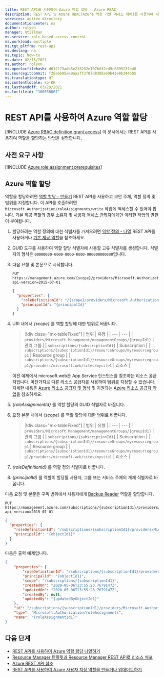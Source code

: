 ```yaml
---
title: REST API를 사용하여 Azure 역할 할당 - Azure RBAC
description: REST API 및 Azure RBAC(Azure 역할 기반 액세스 제어)를 사용하여 사용자, 그룹, 서비스 주체 또는 관리 ID에 Azure 리소스 액세스 권한 부여 방법 알아보기.
services: active-directory
documentationcenter: na
author: rolyon
manager: mtillman
ms.service: role-based-access-control
ms.workload: multiple
ms.tgt_pltfrm: rest-api
ms.devlang: na
ms.topic: how-to
ms.date: 02/15/2021
ms.author: rolyon
ms.openlocfilehash: d012173adb5e238282e107b832ed9c6895237e48
ms.sourcegitcommit: f28ebb95ae9aaaff3f87d8388a09b41e0b3445b5
ms.translationtype: HT
ms.contentlocale: ko-KR
ms.lasthandoff: 03/29/2021
ms.locfileid: "100556067"
---
```

# <a name="assign-azure-roles-using-the-rest-api"></a>REST API를 사용하여 Azure 역할 할당

[!INCLUDE [Azure RBAC definition grant access](../../includes/role-based-access-control/definition-grant.md)] 이 문서에서는 REST API를 사용하여 역할을 할당하는 방법을 설명합니다.

## <a name="prerequisites"></a>사전 요구 사항

[!INCLUDE [Azure role assignment prerequisites](../../includes/role-based-access-control/prerequisites-role-assignments.md)]

## <a name="assign-an-azure-role"></a>Azure 역할 할당

역할을 할당하려면 [역할 할당 - 만들기](/rest/api/authorization/roleassignments/create) REST API를 사용하고 보안 주체, 역할 정의 및 범위를 지정합니다. 이 API를 호출하려면 `Microsoft.Authorization/roleAssignments/write` 작업에 액세스할 수 있어야 합니다. 기본 제공 역할의 경우 [소유자](built-in-roles.md#owner) 및 [사용자 액세스 관리자](built-in-roles.md#user-access-administrator)에게만 이러한 작업의 권한이 부여됩니다.

1. 할당하려는 역할 정의에 대한 식별자를 가져오려면 [역할 정의 - 나열](/rest/api/authorization/roledefinitions/list) REST API를 사용하거나 [기본 제공 역할](built-in-roles.md)을 참조하세요.

1. GUID 도구를 사용하여 역할 할당 식별자에 사용할 고유 식별자를 생성합니다. 식별자의 형식은 `00000000-0000-0000-0000-000000000000`입니다.

1. 다음 요청 및 본문으로 시작합니다.

    ```http
    PUT https://management.azure.com/{scope}/providers/Microsoft.Authorization/roleAssignments/{roleAssignmentId}?api-version=2015-07-01
    ```

    ```json
    {
      "properties": {
        "roleDefinitionId": "/{scope}/providers/Microsoft.Authorization/roleDefinitions/{roleDefinitionId}",
        "principalId": "{principalId}"
      }
    }
    ```

1. URI 내에서 *{scope}* 를 역할 할당에 대한 범위로 바꿉니다.

    > [!div class="mx-tableFixed"]
    > | 범위 | 유형 |
    > | --- | --- |
    > | `providers/Microsoft.Management/managementGroups/{groupId1}` | 관리 그룹 |
    > | `subscriptions/{subscriptionId1}` | Subscription |
    > | `subscriptions/{subscriptionId1}/resourceGroups/myresourcegroup1` | Resource group |
    > | `subscriptions/{subscriptionId1}/resourceGroups/myresourcegroup1/providers/microsoft.web/sites/mysite1` | 리소스 |

    이전 예제에서 microsoft.web은 App Service 인스턴스를 참조하는 리소스 공급자입니다. 마찬가지로 다른 리소스 공급자를 사용하여 범위를 지정할 수 있습니다. 자세한 내용은 [Azure 리소스 공급자 및 형식](../azure-resource-manager/management/resource-providers-and-types.md) 및 지원되는 [Azure 리소스 공급자 작업](resource-provider-operations.md)을 참조하세요.  

1. *{roleAssignmentId}* 를 역할 할당의 GUID 식별자로 바꿉니다.

1. 요청 본문 내에서 *{scope}* 를 역할 할당에 대한 범위로 바꿉니다.

    > [!div class="mx-tableFixed"]
    > | 범위 | 유형 |
    > | --- | --- |
    > | `providers/Microsoft.Management/managementGroups/{groupId1}` | 관리 그룹 |
    > | `subscriptions/{subscriptionId1}` | Subscription |
    > | `subscriptions/{subscriptionId1}/resourceGroups/myresourcegroup1` | Resource group |
    > | `subscriptions/{subscriptionId1}/resourceGroups/myresourcegroup1/providers/microsoft.web/sites/mysite1` | 리소스 |

1. *{roleDefinitionId}* 를 역할 정의 식별자로 바꿉니다.

1. *{principalId}* 를 역할이 할당될 사용자, 그룹 또는 서비스 주체의 개체 식별자로 바꿉니다.

다음 요청 및 본문은 구독 범위에서 사용자에게 [Backup Reader](built-in-roles.md#backup-reader) 역할을 할당합니다.

```http
PUT https://management.azure.com/subscriptions/{subscriptionId1}/providers/microsoft.authorization/roleassignments/{roleAssignmentId1}?api-version=2015-07-01
```

```json
{
  "properties": {
    "roleDefinitionId": "/subscriptions/{subscriptionId1}/providers/Microsoft.Authorization/roleDefinitions/a795c7a0-d4a2-40c1-ae25-d81f01202912",
    "principalId": "{objectId1}"
  }
}
```

다음은 출력 예제입니다.

```json
{
    "properties": {
        "roleDefinitionId": "/subscriptions/{subscriptionId1}/providers/Microsoft.Authorization/roleDefinitions/a795c7a0-d4a2-40c1-ae25-d81f01202912",
        "principalId": "{objectId1}",
        "scope": "/subscriptions/{subscriptionId1}",
        "createdOn": "2020-05-06T23:55:23.7679147Z",
        "updatedOn": "2020-05-06T23:55:23.7679147Z",
        "createdBy": null,
        "updatedBy": "{updatedByObjectId1}"
    },
    "id": "/subscriptions/{subscriptionId1}/providers/Microsoft.Authorization/roleAssignments/{roleAssignmentId1}",
    "type": "Microsoft.Authorization/roleAssignments",
    "name": "{roleAssignmentId1}"
}
```

## <a name="next-steps"></a>다음 단계

- [REST API를 사용하여 Azure 역할 할당 나열하기](role-assignments-list-rest.md)
- [Resource Manager 템플릿과 Resource Manager REST API로 리소스 배포](../azure-resource-manager/templates/deploy-rest.md)
- [Azure REST API 참조](/rest/api/azure/)
- [REST API를 사용하여 Azure 사용자 지정 역할을 만들거나 업데이트하기](custom-roles-rest.md)
